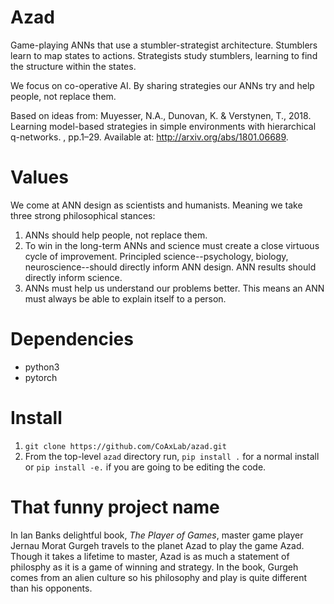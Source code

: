 # Azad

Game-playing ANNs that use a stumbler-strategist architecture.  Stumblers learn to map states to actions. Strategists study stumblers, learning to find the structure within the states.

We focus on co-operative AI. By sharing strategies our ANNs try and help people, not replace them. 

Based on ideas from: Muyesser, N.A., Dunovan, K. & Verstynen, T., 2018. Learning model-based strategies in simple environments with hierarchical q-networks. , pp.1–29. Available at: http://arxiv.org/abs/1801.06689.


# Values

We come at ANN design as scientists and humanists. Meaning we take three strong philosophical stances:

1. ANNs should help people, not replace them. 
2. To win in the long-term ANNs and science must create a close virtuous cycle of improvement. Principled science--psychology, biology, neuroscience--should directly inform ANN design. ANN results should directly inform science.
3. ANNs must help us understand our problems better. This means an ANN must always be able to explain itself to a person. 


# Dependencies

- python3
- pytorch


# Install

1. `git clone https://github.com/CoAxLab/azad.git`
2. From the top-level `azad` directory run, `pip install .` for a normal install or `pip install -e.` if you are going to be editing the code.


# That funny project name

In Ian Banks delightful book, *The Player of Games*, master game player Jernau Morat Gurgeh travels to the planet Azad to play the game Azad. Though it takes a lifetime to master, Azad is as much a statement of philosphy as it is a game of winning and strategy. In the book, Gurgeh comes from an alien culture so his philosophy and play is quite different than his opponents. 

